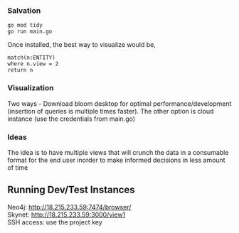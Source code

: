 ### Salvation

```
go mod tidy
go run main.go
```

Once installed, the best way to visualize would be,

```
match(n:ENTITY)
where n.view = 2
return n
```

### Visualization

Two ways - Download bloom desktop for optimal performance/development (insertion of queries is multiple times faster). The other option is cloud instance (use the credentials from main.go)

### Ideas

The idea is to have multiple views that will crunch the data in a consumable format for the end user inorder to make informed decisions in less amount of time

## Running Dev/Test Instances

Neo4j:   http://18.215.233.59:7474/browser/<br />
Skynet:   http://18.215.233.59:3000/view1<br />
SSH access: use the project key
